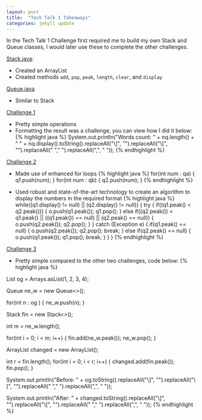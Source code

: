 ```yaml
---
layout: post
title:  "Tech Talk 1 Takeaways"
categories: jekyll update
---
```


In the Tech Talk 1 Challenge first required me to build my own Stack and Queue classes, I would later use these to complete the other challenges. 

[Stack.java](https://github.com/Akshay-Rohatgi/AP-CSA-T3/blob/main/Stack.java):
- Created an ArrayList 
- Created methods `add`, `pop`, `peak`, `length`, `clear`, and `display`

[Queue.java](https://github.com/Akshay-Rohatgi/AP-CSA-T3/blob/main/Queue.java)
- Similar to Stack

[Challenge 1](https://github.com/Akshay-Rohatgi/AP-CSA-T3/blob/main/tt1chall1.java)
- Pretty simple operations
- Formatting the result was a challenge, you can view how I did it below:
{% highlight java %}
System.out.println("Words count: " + nq.length() + " " + nq.display().toString().replaceAll("\\]", "").replaceAll("\\[", "").replaceAll(" "," ").replaceAll(",", " "));
{% endhighlight %}

[Challenge 2](https://github.com/Akshay-Rohatgi/AP-CSA-T3/blob/main/tt1chall2.java)
- Made use of enhanced for loops
{% highlight java %}
for(int num : qa) { q1.push(num); }
for(int num : qb) { q2.push(num); }
{% endhighlight %}

- Used robust and state-of-the-art technology to create an algorithm to display the numbers in the required format
{% highlight java %}
while((q1.display() != null) || (q2.display() != null)) {
    try {
        if((q1.peak() < q2.peak()))  {
            o.push(q1.peak());
            q1.pop();
        }
        else if((q2.peak()) < q1.peak() || ((q1.peak()) == null) || (q2.peak() == null)) {
            o.push(q2.peak());
            q2.pop();
        }
    } catch (Exception e) {
        if(q1.peak() == null) {
            o.push(q2.peak());
            q2.pop();
            break;
        }
        else if(q2.peak() == null) {
            o.push(q1.peak());
            q1.pop();
            break;
        }
    }
}
{% endhighlight %}


[Challenge 3](https://github.com/Akshay-Rohatgi/AP-CSA-T3/blob/main/tt1chall3.java)
- Pretty simple compared to the other two challenges, code below:
{% highlight java %}

List<Integer> og = Arrays.asList(1, 2, 3, 4);

Queue<Integer> ne_w = new Queue<>();

for(int n : og ) { ne_w.push(n); }


Stack<Integer> fin = new Stack<>();

int m = ne_w.length();

for(int i = 0; i < m; i++) {
    fin.add(ne_w.peak());
    ne_w.pop();
}

ArrayList<Integer> changed = new ArrayList<Integer>();

int r = fin.length();
for(int i = 0; i < r; i++) {
    changed.add(fin.peak());
    fin.pop();
}

System.out.println("Before: " + og.toString().replaceAll("\\]", "").replaceAll("\\[", "").replaceAll(" "," ").replaceAll(",", " "));

System.out.println("After: " + changed.toString().replaceAll("\\]", "").replaceAll("\\[", "").replaceAll(" "," ").replaceAll(",", " "));
{% endhighlight %}

